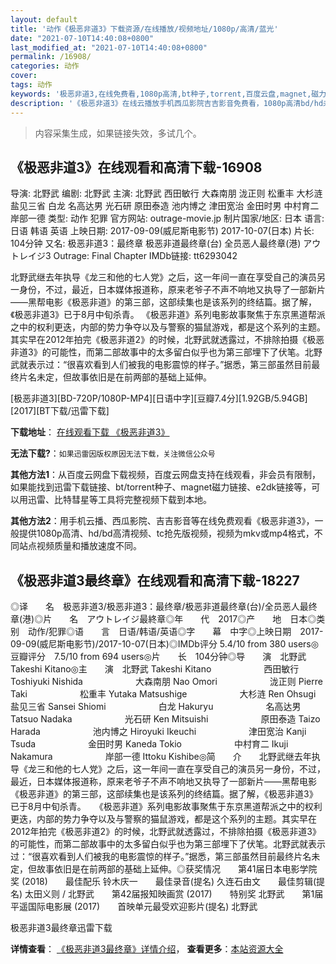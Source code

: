 ```yaml
---
layout: default
title: '动作《极恶非道3》下载资源/在线播放/视频地址/1080p/高清/蓝光'
date: "2021-07-10T14:40:08+0800"
last_modified_at: "2021-07-10T14:40:08+0800"
permalink: /16908/
categories: 动作
cover:
tags: 动作
keywords: '极恶非道3,在线免费看,1080p高清,bt种子,torrent,百度云盘,magnet,磁力链,迅雷下载资源'
description: '《极恶非道3》在线云播放手机西瓜影院吉吉影音免费看，1080p高清bd/hd未删减完整版和tc抢先枪版，mkv/mp4格式，附带bt/torrent种子、magnet/磁力链、百度云盘、网盘资源迅雷下载链接'
---
```


>内容采集生成，如果链接失效，多试几个。


## 《极恶非道3》在线观看和高清下载-16908

导演: 北野武 编剧: 北野武 主演: 北野武 西田敏行 大森南朋 泷正则 松重丰 大杉涟 盐见三省 白龙 名高达男 光石研 原田泰造 池内博之 津田宽治 金田时男 中村育二 岸部一德 类型: 动作 犯罪 官方网站: outrage-movie.jp 制片国家/地区: 日本 语言: 日语 韩语 英语 上映日期: 2017-09-09(威尼斯电影节) 2017-10-07(日本) 片长: 104分钟 又名: 极恶非道3：最终章 极恶非道最终章(台) 全员恶人最终章(港) アウトレイジ3 Outrage: Final Chapter IMDb链接: tt6293042

北野武继去年执导《龙三和他的七人党》之后，这一年间一直在享受自己的演员另一身份，不过，最近，日本媒体报道称，原来老爷子不声不响地又执导了一部新片——黑帮电影《极恶非道》的第三部，这部续集也是该系列的终结篇。据了解，《极恶非道3》已于8月中旬杀青。 《极恶非道》系列电影故事聚焦于东京黑道帮派之中的权利更迭，内部的势力争夺以及与警察的猫鼠游戏，都是这个系列的主题。其实早在2012年拍完《极恶非道2》的时候，北野武就透露过，不排除拍摄《极恶非道3》的可能性，而第二部故事中的太多留白似乎也为第三部埋下了伏笔。北野武就表示过：“很喜欢看到人们被我的电影震惊的样子。”据悉，第三部虽然目前最终片名未定，但故事依旧是在前两部的基础上延伸。


[极恶非道3][BD-720P/1080P-MP4][日语中字][豆瓣7.4分][1.92GB/5.94GB][2017][BT下载/迅雷下载]

**下载地址**： [在线观看下载 《极恶非道3》](https://www.btdx8.com/torrent/jexd3_2017.html) 


**无法下载?**：`如果迅雷因版权原因无法下载，关注微信公众号 `

**其他方法1**：从百度云网盘下载视频，百度云网盘支持在线观看，非会员有限制，如果能找到迅雷下载链接、bt/torrent种子、magnet磁力链接、e2dk链接等，可以用迅雷、比特彗星等工具将完整视频下载到本地。

**其他方法2**：用手机云播、西瓜影院、吉吉影音等在线免费观看《极恶非道3》，一般提供1080p高清、hd/bd高清视频、tc抢先版视频，视频为mkv或mp4格式，不同站点视频质量和播放速度不同。


## 《极恶非道3最终章》在线观看和高清下载-18227

◎译　　名　极恶非道3/极恶非道3：最终章/极恶非道最终章(台)/全员恶人最终章(港)◎片　　名　アウトレイジ最終章◎年　　代　2017◎产　　地　日本◎类　　别　动作/犯罪◎语　　言　日语/韩语/英语◎字　　幕　中字◎上映日期　2017-09-09(威尼斯电影节)/2017-10-07(日本)◎IMDb评分 5.4/10 from 380 users◎豆瓣评分　7.5/10 from 694 users◎片　　长　104分钟◎导　　演　北野武 Takeshi Kitano◎主　　演　北野武 Takeshi Kitano　　　　　　西田敏行 Toshiyuki Nishida　　　　　　大森南朋 Nao Omori　　　　　　泷正则 Pierre Taki　　　　　　松重丰 Yutaka Matsushige　　　　　　大杉涟 Ren Ohsugi　　　　　　盐见三省 Sansei Shiomi　　　　　　白龙 Hakuryu　　　　　　名高达男 Tatsuo Nadaka　　　　　　光石研 Ken Mitsuishi　　　　　　原田泰造 Taizo Harada　　　　　　池内博之 Hiroyuki Ikeuchi　　　　　　津田宽治 Kanji Tsuda　　　　　　金田时男 Kaneda Tokio　　　　　　中村育二 Ikuji Nakamura　　　　　　岸部一德 Ittoku Kishibe◎简　　介　　北野武继去年执导《龙三和他的七人党》之后，这一年间一直在享受自己的演员另一身份，不过，最近，日本媒体报道称，原来老爷子不声不响地又执导了一部新片——黑帮电影《极恶非道》的第三部，这部续集也是该系列的终结篇。据了解，《极恶非道3》已于8月中旬杀青。　　《极恶非道》系列电影故事聚焦于东京黑道帮派之中的权利更迭，内部的势力争夺以及与警察的猫鼠游戏，都是这个系列的主题。其实早在2012年拍完《极恶非道2》的时候，北野武就透露过，不排除拍摄《极恶非道3》的可能性，而第二部故事中的太多留白似乎也为第三部埋下了伏笔。北野武就表示过：“很喜欢看到人们被我的电影震惊的样子。”据悉，第三部虽然目前最终片名未定，但故事依旧是在前两部的基础上延伸。◎获奖情况　　第41届日本电影学院奖 (2018)　　最佳配乐 铃木庆一　　最佳录音(提名) 久连石由文　　最佳剪辑(提名) 太田义则 / 北野武　　第42届报知映画赏 (2017)　　特别奖 北野武　　第1届平遥国际电影展 (2017)　　首映单元最受欢迎影片(提名) 北野武


极恶非道3最终章迅雷下载

**详情查看**： [《极恶非道3最终章》详情介绍](/movie/18227/)， **查看更多**：[本站资源大全](/movie/t/all/)

